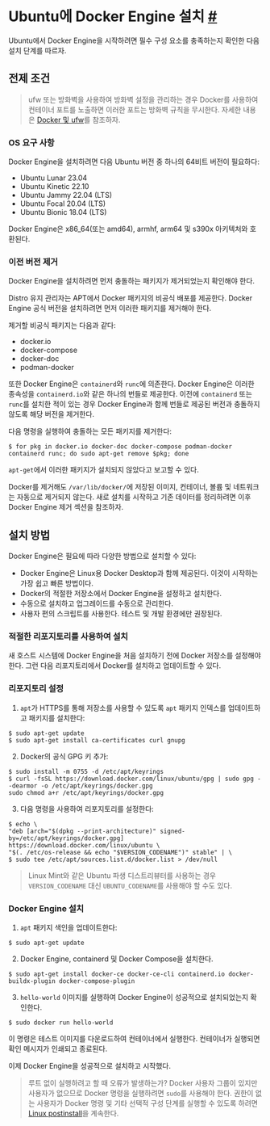 # Ubuntu에 Docker Engine 설치 [#](https://docs.docker.com/engine/install/ubuntu/)

Ubuntu에서 Docker Engine을 시작하려면 필수 구성 요소를 충족하는지 확인한 다음 설치 단계를 따르자.

## 전제 조건

> ufw 또는 방화벽을 사용하여 방화벽 설정을 관리하는 경우 Docker를 사용하여 컨테이너 포트를 노출하면
> 이러한 포트는 방화벽 규칙을 무시한다. 자세한 내용은 [Docker 및 ufw](https://docs.docker.com/network/packet-filtering-firewalls/#docker-and-ufw)를
> 참조하자.

### OS 요구 사항

Docker Engine을 설치하려면 다음 Ubuntu 버전 중 하나의 64비트 버전이 필요하다:

- Ubuntu Lunar 23.04
- Ubuntu Kinetic 22.10
- Ubuntu Jammy 22.04 (LTS)
- Ubuntu Focal 20.04 (LTS)
- Ubuntu Bionic 18.04 (LTS)

Docker Engine은 x86_64(또는 amd64), armhf, arm64 및 s390x 아키텍처와 호환된다.

### 이전 버전 제거

Docker Engine을 설치하려면 먼저 충돌하는 패키지가 제거되었는지 확인해야 한다.

Distro 유지 관리자는 APT에서 Docker 패키지의 비공식 배포를 제공한다. Docker Engine 공식 버전을
설치하려면 먼저 이러한 패키지를 제거해야 한다.

제거할 비공식 패키지는 다음과 같다:

- docker.io
- docker-compose
- docker-doc
- podman-docker

또한 Docker Engine은 `containerd`와 `runc`에 의존한다. Docker Engine은 이러한 종속성을
`containerd.io`와 같은 하나의 번들로 제공한다. 이전에 `containerd` 또는 `runc`를 설치한 적이
있는 경우 Docker Engine과 함께 번들로 제공된 버전과 충돌하지 않도록 해당 버전을 제거한다.

다음 명령을 실행하여 충돌하는 모든 패키지를 제거한다:

```
$ for pkg in docker.io docker-doc docker-compose podman-docker containerd runc; do sudo apt-get remove $pkg; done
```

`apt-get`에서 이러한 패키지가 설치되지 않았다고 보고할 수 있다.

Docker를 제거해도 `/var/lib/docker/`에 저장된 이미지, 컨테이너, 볼륨 및 네트워크는 자동으로
제거되지 않는다. 새로 설치를 시작하고 기존 데이터를 정리하려면 이후 Docker Engine 제거 섹션을 참조하자.

## 설치 방법

Docker Engine은 필요에 따라 다양한 방법으로 설치할 수 있다:

- Docker Engine은 Linux용 Docker Desktop과 함께 제공된다. 이것이 시작하는 가장 쉽고 빠른
방법이다.
- Docker의 적절한 저장소에서 Docker Engine을 설정하고 설치한다.
- 수동으로 설치하고 업그레이드를 수동으로 관리한다.
- 사용자 편의 스크립트를 사용한다. 테스트 및 개발 환경에만 권장된다.

### 적절한 리포지토리를 사용하여 설치

새 호스트 시스템에 Docker Engine을 처음 설치하기 전에 Docker 저장소를 설정해야 한다. 그런 다음
리포지토리에서 Docker를 설치하고 업데이트할 수 있다.

### 리포지토리 설정

1. `apt`가 HTTPS를 통해 저장소를 사용할 수 있도록 `apt` 패키지 인덱스를 업데이트하고 패키지를
설치한다:

```
$ sudo apt-get update
$ sudo apt-get install ca-certificates curl gnupg
```

2. Docker의 공식 GPG 키 추가:

```
$ sudo install -m 0755 -d /etc/apt/keyrings
$ curl -fsSL https://download.docker.com/linux/ubuntu/gpg | sudo gpg --dearmor -o /etc/apt/keyrings/docker.gpg
sudo chmod a+r /etc/apt/keyrings/docker.gpg
```

3. 다음 명령을 사용하여 리포지토리를 설정한다:

```
$ echo \
"deb [arch="$(dpkg --print-architecture)" signed-by=/etc/apt/keyrings/docker.gpg] https://download.docker.com/linux/ubuntu \
"$(. /etc/os-release && echo "$VERSION_CODENAME")" stable" | \
$ sudo tee /etc/apt/sources.list.d/docker.list > /dev/null
```

> Linux Mint와 같은 Ubuntu 파생 디스트리뷰터를 사용하는 경우 `VERSION_CODENAME` 대신
> `UBUNTU_CODENAME`를 사용해야 할 수도 있다.

### Docker Engine 설치

1. `apt` 패키지 색인을 업데이트한다:

```
$ sudo apt-get update
```

2. Docker Engine, containerd 및 Docker Compose을 설치한다.

```
$ sudo apt-get install docker-ce docker-ce-cli containerd.io docker-buildx-plugin docker-compose-plugin
```

3. `hello-world` 이미지를 실행하여 Docker Engine이 성공적으로 설치되었는지 확인한다.

```
$ sudo docker run hello-world
```

이 명령은 테스트 이미지를 다운로드하여 컨테이너에서 실행한다. 컨테이너가 실행되면 확인 메시지가 인쇄되고
종료된다.

이제 Docker Engine을 성공적으로 설치하고 시작했다.

> 루트 없이 실행하려고 할 때 오류가 발생하는가?
> Docker 사용자 그룹이 있지만 사용자가 없으므로 Docker 명령을 실행하려면 `sudo`를 사용해야 한다.
> 권한이 없는 사용자가 Docker 명령 및 기타 선택적 구성 단계를 실행할 수 있도록 하려면 [Linux
> postinstall](https://xodhksrjqnr.github.io/article/docker/post/manual/engine/install/post-installation-steps.html)을
> 계속한다.